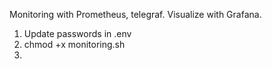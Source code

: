 Monitoring with Prometheus, telegraf.
Visualize with Grafana.

1. Update passwords in .env
2. chmod +x monitoring.sh
3.
